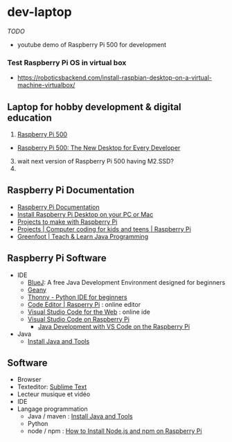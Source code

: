 # dev-laptop

*TODO*
* youtube demo of Raspberry Pi 500 for development

### Test Raspberry Pi OS in virtual box

* https://roboticsbackend.com/install-raspbian-desktop-on-a-virtual-machine-virtualbox/

## Laptop for hobby development & digital education

1. [Raspberry Pi 500](https://www.raspberrypi.com/products/raspberry-pi-500/)
  * [Raspberry Pi 500: The New Desktop for Every Developer](https://pipwr.com/raspberry-pi-500-the-new-desktop-for-every-developer/)
3. wait next version of Raspberry Pi 500 having M2.SSD?
4. 


## Raspberry Pi Documentation

* [Raspberry Pi Documentation](https://www.raspberrypi.com/documentation/)
* [Install Raspberry Pi Desktop on your PC or Mac](https://projects.raspberrypi.org/en/projects/install-raspberry-pi-desktop/)
* [Projects to make with Raspberry Pi](https://www.raspberrypi.com/resources/make/)
* [Projects | Computer coding for kids and teens | Raspberry Pi](https://projects.raspberrypi.org/en)
* [Greenfoot | Teach & Learn Java Programming](https://www.greenfoot.org/door)

## Raspberry Pi Software

* IDE
  * [BlueJ](https://www.bluej.org/index.html): A free Java Development Environment designed for beginners
  * [Geany](https://www.geany.org/)
  * [Thonny - Python IDE for beginners](https://thonny.org/)
  * [Code Editor | Rasperry Pi](https://editor.raspberrypi.org/en/education) : online editor
  * [Visual Studio Code for the Web](https://code.visualstudio.com/docs/setup/vscode-web) : online ide
  * [Visual Studio Code on Raspberry Pi](https://code.visualstudio.com/docs/setup/raspberry-pi)
    * [Java Development with VS Code on the Raspberry Pi](https://foojay.io/today/java-development-with-vs-code-on-the-raspberry-pi/)
* Java
  * [Install Java and Tools](https://www.pi4j.com/prepare/install-java/)
 
## Software

* Browser
* Texteditor: [Sublime Text](https://www.sublimetext.com/)
* Lecteur musique et vidéo
* IDE
* Langage programmation
  * Java / maven : [Install Java and Tools](https://www.pi4j.com/prepare/install-java/)
  * Python
  * node / npm : [How to Install Node.js and npm on Raspberry Pi](https://linuxize.com/post/how-to-install-node-js-on-raspberry-pi/)

